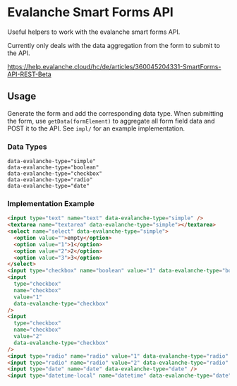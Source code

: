 # Evalanche Smart Forms API

Useful helpers to work with the evalanche smart forms API.

Currently only deals with the data aggregation from the form to submit to the API.

https://help.evalanche.cloud/hc/de/articles/360045204331-SmartForms-API-REST-Beta

## Usage

Generate the form and add the corresponding data type.
When submitting the form, use `getData(formElement)` to aggregate all form field data and POST it to the API.
See `impl/` for an example implementation.

### Data Types
```
data-evalanche-type="simple"
data-evalanche-type="boolean"
data-evalanche-type="checkbox"
data-evalanche-type="radio"
data-evalanche-type="date"
```

### Implementation Example
```html
<input type="text" name="text" data-evalanche-type="simple" />
<textarea name="textarea" data-evalanche-type="simple"></textarea>
<select name="select" data-evalanche-type="simple">
  <option value="">empty</option>
  <option value="1">1</option>
  <option value="2">2</option>
  <option value="3">3</option>
</select>
<input type="checkbox" name="boolean" value="1" data-evalanche-type="boolean" />
<input
  type="checkbox"
  name="checkbox"
  value="1"
  data-evalanche-type="checkbox"
/>
<input
  type="checkbox"
  name="checkbox"
  value="2"
  data-evalanche-type="checkbox"
/>
<input type="radio" name="radio" value="1" data-evalanche-type="radio" />
<input type="radio" name="radio" value="2" data-evalanche-type="radio" />
<input type="date" name="date" data-evalanche-type="date" />
<input type="datetime-local" name="datetime" data-evalanche-type="date" />
```

